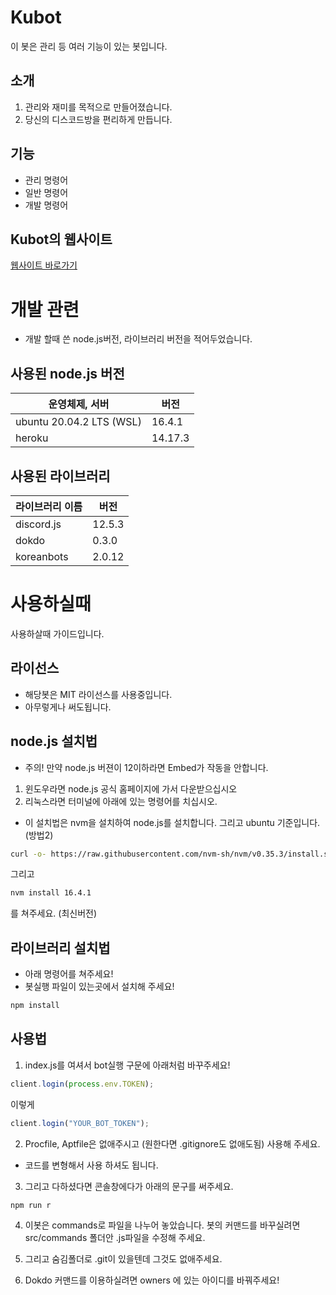 <!-- Kubot의 설명 -->
# Kubot
이 봇은 관리 등 여러 기능이 있는 봇입니다.

## 소개
1. 관리와 재미를 목적으로 만들어졌습니다.
2. 당신의 디스코드방을 편리하게 만듭니다.

## 기능
+ 관리 명령어
+ 일반 명령어
+ 개발 명령어

## Kubot의 웹사이트
[웹사이트 바로가기](https://kubot.netlify.app/)

# 개발 관련
+ 개발 할때 쓴 node.js버전, 라이브러리 버전을 적어두었습니다.

## 사용된 node.js 버전
|운영체제, 서버|버전|
|--|--|
|ubuntu 20.04.2 LTS (WSL)|16.4.1|
|heroku|14.17.3|

## 사용된 라이브러리
|라이브러리 이름|버전|
|--|--|
|discord.js|12.5.3|
|dokdo|0.3.0|
|koreanbots|2.0.12|


# 사용하실때
사용하살때 가이드입니다.

## 라이선스
- 해당봇은 MIT 라이선스를 사용중입니다.
- 아무렇게나 써도됩니다.

## node.js 설치법
* 주의! 만약 node.js 버젼이 12이하라면 Embed가 작동을 안합니다.
1. 윈도우라면 node.js 공식 홈페이지에 가서 다운받으십시오
2. 리눅스라면 터미널에 아래에 있는 명령어를 치십시오.
* 이 설치법은 nvm을 설치하여 node.js를 설치합니다. 그리고 ubuntu 기준입니다. (방법2)
```bash
curl -o- https://raw.githubusercontent.com/nvm-sh/nvm/v0.35.3/install.sh | bash
```
그리고
```bash
nvm install 16.4.1
```
를 쳐주세요. (최신버전)

## 라이브러리 설치법

* 아래 명령어를 쳐주세요!
* 봇실행 파일이 있는곳에서 설치해 주세요!
```bash
npm install
```

## 사용법
1. index.js를 여셔서 bot실행 구문에 아래처럼 바꾸주세요!
```javascript
client.login(process.env.TOKEN);
```
이렇게
```javascript
client.login("YOUR_BOT_TOKEN");
```

2. Procfile, Aptfile은 없애주시고 (원한다면 .gitignore도 없애도됨) 사용해 주세요.

+ 코드를 변형해서 사용 하셔도 됩니다.

3. 그리고 다하셨다면 콘솔창에다가 아래의 문구를 써주세요.
```
npm run r
```
4. 이봇은 commands로 파일을 나누어 놓았습니다. 봇의 커맨드를 바꾸실려면 src/commands 폴더안 .js파일을 수정해 주세요.

5. 그리고 숨김폴더로 .git이 있을텐데 그것도 없애주세요.

6. Dokdo 커맨드를 이용하실려면 owners 에 있는 아이디를 바꿔주세요!